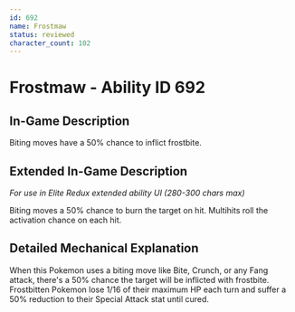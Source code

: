 ```yaml
---
id: 692
name: Frostmaw
status: reviewed
character_count: 102
---
```


# Frostmaw - Ability ID 692

## In-Game Description
Biting moves have a 50% chance to inflict frostbite.

## Extended In-Game Description
*For use in Elite Redux extended ability UI (280-300 chars max)*

Biting moves a 50% chance to burn the target on hit. Multihits roll the activation chance on each hit.

## Detailed Mechanical Explanation

When this Pokemon uses a biting move like Bite, Crunch, or any Fang attack, there's a 50% chance the target will be inflicted with frostbite. Frostbitten Pokemon lose 1/16 of their maximum HP each turn and suffer a 50% reduction to their Special Attack stat until cured.